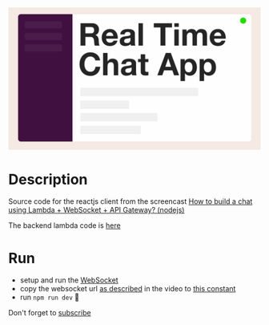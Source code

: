 <a href="https://youtu.be/BcWD-M2PJ-8" target="_blank">
  <img width="600" src="./assets/cover.png" alt="How to build a chat using Lambda + WebSocket + API Gateway? (nodejs)" />
</a>

# Description

Source code for the reactjs client from the screencast <a href="https://youtu.be/BcWD-M2PJ-8" target="_blank">How to build a chat using Lambda + WebSocket + API Gateway? (nodejs)</a>

The backend lambda code is [here](https://github.com/alexkrkn/lambda-websocket-server)

# Run

- setup and run the [WebSocket](https://github.com/alexkrkn/lambda-websocket-server)
- copy the websocket url <a href="https://youtu.be/BcWD-M2PJ-8?t=1103">as described</a> in the video to [this constant](src/App.tsx#L4)
- run `npm run dev` 🚀


Don't forget to <a href="https://www.youtube.com/bitesizeacademy?sub_confirmation=1">subscribe</a>
